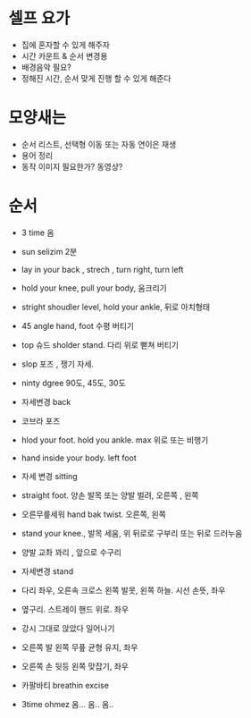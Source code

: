 # 셀프 요가 
- 집에 혼자할 수 있게 해주자
- 시간 카운트 & 순서 변경용
- 배경음악 필요?
- 정해진 시간, 순서 맞게 진행 할 수 있게 해준다 

# 모양새는
- 순서 리스트, 선택형 이동 또는 자동 연이은 재생
- 용어 정리
- 동작 이미지 필요한가? 동영상?


# 순서
- 3 time 옴
- sun selizim 2분
- lay in your back , strech , turn right, turn left
- hold your knee, pull your body, 움크리기
- stright shoudler level, hold your ankle, 뒤로 아치형태
- 45 angle hand, foot 수평 버티기
- top 슈드 sholder stand. 다리 위로 뻗쳐 버티기
- slop 포즈 , 쟁기 자세.
- ninty dgree 90도, 45도, 30도

- 자세변경 back 
- 코브라 포즈 
- hlod your foot. hold you ankle. max 위로  또는 비행기
- hand inside your body. left foot

- 자세 변경 sitting
- straight foot. 양손 발목 또는 양발 벌려, 오른쪽 , 왼쪽
- 오른무릎세워 hand bak twist. 오른쪽, 왼쪽
- stand your knee., 발목 세움, 위 뒤로로 구부리 또는 뒤로 드러누움
- 양발 교촤 꽈리 , 앞으로 수구리

- 자세변경 stand
- 다리 좌우, 오른속 크로스 왼쪽 발못, 왼쪽 하늘. 시선 손뜻, 좌우 
- 옆구리. 스트레이 핸드 위로. 좌우 
- 강시 그대로 앉았다 일어나기 
- 오른쪽 발 왼쪽 무픞 균형 유지, 좌우 
- 오른쪽 손 뒷등 왼쪽 맞잡기, 좌우

- 카팔바티 breathin excise
- 3time ohmez 옴... 옴.. 옴..




